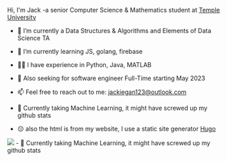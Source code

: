 Hi, I'm Jack -a senior Computer Science & Mathematics student at [Temple University](https://www.temple.edu/)

- 🔭 I’m currently a Data Structures & Algorithms and Elements of Data Science TA
- 🌱 I’m currently learning JS, golang, firebase
- 🧑‍💻 I have experience in Python, Java, MATLAB
- 🙂 Also seeking for software engineer Full-Time starting May 2023
- 📫 Feel free to reach out to me: jackiegan123@outlook.com



- 😬 Currently taking Machine Learning, it might have screwed up my github stats
- 😔 also the html is from my website, I use a static site generator [Hugo](https://gohugo.io/)
<img src= "https://github-readme-stats.vercel.app/api/top-langs/?username=jiajingan&layout=compact"/>
- 😬 Currently taking Machine Learning, it might have screwed up my github stats 

<!--
**jiajingan/jiajingan** is a ✨ _special_ ✨ repository because its `README.md` (this file) appears on your GitHub profile.

Here are some ideas to get you started:

- 🔭 I’m currently working on ...
- 🌱 I’m currently learning ...
- 👯 I’m looking to collaborate on ...
- 🤔 I’m looking for help with ...
- 💬 Ask me about ...
- 📫 How to reach me: ...
- 😄 Pronouns: ...
- ⚡ Fun fact: ...

-->

<!--
Notes for ReadMe
https://www.markdownguide.org/basic-syntax/
https://github.com/ikatyang/emoji-cheat-sheet/blob/master/README.md some might not be in there, you can paste from discord or imessage
stats, still need to figure out how to use them
https://github.com/anuraghazra/github-readme-stats
https://github.com/jstrieb/github-stats
-->
